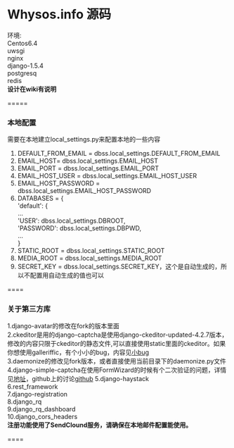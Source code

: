 Whysos.info 源码    
====
环境:      
Centos6.4    
uwsgi    
nginx    
django-1.5.4     
postgresq    
redis      
**设计在wiki有说明**     

=====
### 本地配置
需要在本地建立local_settings.py来配置本地的一些内容    
1. DEFAULT\_FROM\_EMAIL = dbss.local\_settings.DEFAULT\_FROM\_EMAIL
2. EMAIL\_HOST= dbss.local\_settings.EMAIL\_HOST
3. EMAIL\_PORT = dbss.local\_settings.EMAIL\_PORT
4. EMAIL\_HOST\_USER = dbss.local\_settings.EMAIL\_HOST\_USER
5. EMAIL\_HOST\_PASSWORD = dbss.local\_settings.EMAIL\_HOST\_PASSWORD
6. DATABASES = {    
    'default': {     
        ...   
        'USER': dbss.local_settings.DBROOT,        
        'PASSWORD': dbss.local_settings.DBPWD,          
        ...          
}         
7. STATIC\_ROOT = dbss.local\_settings.STATIC\_ROOT             
8. MEDIA\_ROOT = dbss.local\_settings.MEDIA\_ROOT          
9. SECRET\_KEY = dbss.local\_settings.SECRET\_KEY，这个是自动生成的，所以不配置用自动生成的值也可以      

====
### 关于第三方库        
1.django-avatar的修改在fork的版本里面    
2.ckeditor是用的django-captcha是使用django-ckeditor-updated-4.2.7版本，修改的内容只限于ckeditor的静态文件,可以直接使用static里面的ckeditor。如果你想使用galleriffic，有个小小的bug，内容见[小bug](https://github.com/shaunsephton/django-ckeditor/issues/106)       
3.daemonize的修改见fork版本，或者直接使用当前目录下的daemonize.py文件     
4.django-simple-captcha在使用FormWizard的时候有个二次验证的问题，详情见[地址](http://blog.csdn.net/a_9884108/article/details/18795249)，github上的讨论[github](https://github.com/mbi/django-simple-captcha/issues/6)
5.django-haystack     
6.rest_framework     
7.django-registration     
8.django_rq      
9.django\_rq\_dashboard       
10.django\_cors\_headers        
**注册功能使用了SendClound服务，请确保在本地邮件配置能使用。**    

====
